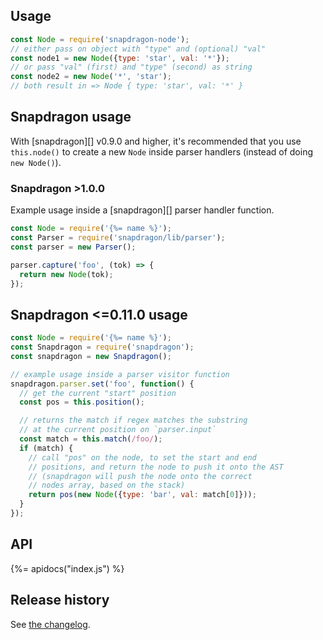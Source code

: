 ## Usage

```js
const Node = require('snapdragon-node');
// either pass on object with "type" and (optional) "val"
const node1 = new Node({type: 'star', val: '*'});
// or pass "val" (first) and "type" (second) as string
const node2 = new Node('*', 'star');
// both result in => Node { type: 'star', val: '*' }
```

## Snapdragon usage

With [snapdragon][] v0.9.0 and higher, it's recommended that you use `this.node()` to create a new `Node` inside parser handlers (instead of doing `new Node()`). 

### Snapdragon >1.0.0

Example usage inside a [snapdragon][] parser handler function.

```js
const Node = require('{%= name %}');
const Parser = require('snapdragon/lib/parser');
const parser = new Parser();

parser.capture('foo', (tok) => {
  return new Node(tok);
});
```

## Snapdragon <=0.11.0 usage

```js
const Node = require('{%= name %}');
const Snapdragon = require('snapdragon');
const snapdragon = new Snapdragon();

// example usage inside a parser visitor function
snapdragon.parser.set('foo', function() {
  // get the current "start" position
  const pos = this.position();

  // returns the match if regex matches the substring 
  // at the current position on `parser.input`
  const match = this.match(/foo/);
  if (match) {
    // call "pos" on the node, to set the start and end 
    // positions, and return the node to push it onto the AST
    // (snapdragon will push the node onto the correct
    // nodes array, based on the stack)
    return pos(new Node({type: 'bar', val: match[0]}));
  }
});
```

## API
{%= apidocs("index.js") %}

## Release history

See [the changelog](changelog.md).